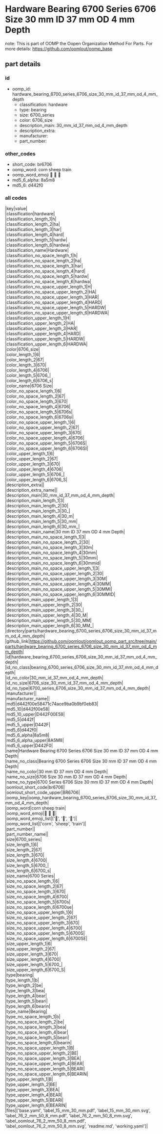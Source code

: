# Hardware Bearing 6700 Series 6706 Size 30 mm ID 37 mm OD 4 mm Depth  

note: This is part of OOMP the Oopen Organization Method For Parts. For more details: https://github.com/oomlout/oomp_base

##  part details





### id
* oomp_id: hardware_bearing_6700_series_6706_size_30_mm_id_37_mm_od_4_mm_depth
  * classification: hardware
  * type: bearing
  * size: 6700_series
  * color: 6706_size
  * description_main: 30_mm_id_37_mm_od_4_mm_depth
  * description_extra: 
  * manufacturer: 
  * part_number: 

### other_codes
* short_code: br6706
* oomp_word: corn sheep train
* oomp_word_emoji :corn: :sheep: :train:
* md5_6_alpha: 8a5m8
* md5_6: d442f0

### all codes 
|key|value|  
|classification|hardware|  
|classification_length_1|h|  
|classification_length_2|ha|  
|classification_length_3|har|  
|classification_length_4|hard|  
|classification_length_5|hardw|  
|classification_length_6|hardwa|  
|classification_name|Hardware|  
|classification_no_space_length_1|h|  
|classification_no_space_length_2|ha|  
|classification_no_space_length_3|har|  
|classification_no_space_length_4|hard|  
|classification_no_space_length_5|hardw|  
|classification_no_space_length_6|hardwa|  
|classification_no_space_upper_length_1|H|  
|classification_no_space_upper_length_2|HA|  
|classification_no_space_upper_length_3|HAR|  
|classification_no_space_upper_length_4|HARD|  
|classification_no_space_upper_length_5|HARDW|  
|classification_no_space_upper_length_6|HARDWA|  
|classification_upper_length_1|H|  
|classification_upper_length_2|HA|  
|classification_upper_length_3|HAR|  
|classification_upper_length_4|HARD|  
|classification_upper_length_5|HARDW|  
|classification_upper_length_6|HARDWA|  
|color|6706_size|  
|color_length_1|6|  
|color_length_2|67|  
|color_length_3|670|  
|color_length_4|6706|  
|color_length_5|6706_|  
|color_length_6|6706_s|  
|color_name|6706 Size|  
|color_no_space_length_1|6|  
|color_no_space_length_2|67|  
|color_no_space_length_3|670|  
|color_no_space_length_4|6706|  
|color_no_space_length_5|6706s|  
|color_no_space_length_6|6706si|  
|color_no_space_upper_length_1|6|  
|color_no_space_upper_length_2|67|  
|color_no_space_upper_length_3|670|  
|color_no_space_upper_length_4|6706|  
|color_no_space_upper_length_5|6706S|  
|color_no_space_upper_length_6|6706SI|  
|color_upper_length_1|6|  
|color_upper_length_2|67|  
|color_upper_length_3|670|  
|color_upper_length_4|6706|  
|color_upper_length_5|6706_|  
|color_upper_length_6|6706_S|  
|description_extra||  
|description_extra_name||  
|description_main|30_mm_id_37_mm_od_4_mm_depth|  
|description_main_length_1|3|  
|description_main_length_2|30|  
|description_main_length_3|30_|  
|description_main_length_4|30_m|  
|description_main_length_5|30_mm|  
|description_main_length_6|30_mm_|  
|description_main_name|30 mm ID 37 mm OD 4 mm Depth|  
|description_main_no_space_length_1|3|  
|description_main_no_space_length_2|30|  
|description_main_no_space_length_3|30m|  
|description_main_no_space_length_4|30mm|  
|description_main_no_space_length_5|30mmi|  
|description_main_no_space_length_6|30mmid|  
|description_main_no_space_upper_length_1|3|  
|description_main_no_space_upper_length_2|30|  
|description_main_no_space_upper_length_3|30M|  
|description_main_no_space_upper_length_4|30MM|  
|description_main_no_space_upper_length_5|30MMI|  
|description_main_no_space_upper_length_6|30MMID|  
|description_main_upper_length_1|3|  
|description_main_upper_length_2|30|  
|description_main_upper_length_3|30_|  
|description_main_upper_length_4|30_M|  
|description_main_upper_length_5|30_MM|  
|description_main_upper_length_6|30_MM_|  
|directory|parts/hardware_bearing_6700_series_6706_size_30_mm_id_37_mm_od_4_mm_depth|  
|github_link|https://github.com/oomlout/oomlout_oomp_part_src/tree/main/parts/hardware_bearing_6700_series_6706_size_30_mm_id_37_mm_od_4_mm_depth|  
|id|hardware_bearing_6700_series_6706_size_30_mm_id_37_mm_od_4_mm_depth|  
|id_no_class|bearing_6700_series_6706_size_30_mm_id_37_mm_od_4_mm_depth|  
|id_no_color|30_mm_id_37_mm_od_4_mm_depth|  
|id_no_size|6706_size_30_mm_id_37_mm_od_4_mm_depth|  
|id_no_type|6700_series_6706_size_30_mm_id_37_mm_od_4_mm_depth|  
|manufacturer||  
|manufacturer_name||  
|md5|d442f00e58471c74ace9ba0b9bf0eb83|  
|md5_10|d442f00e58|  
|md5_10_upper|D442F00E58|  
|md5_5|d442f|  
|md5_5_upper|D442F|  
|md5_6|d442f0|  
|md5_6_alpha|8a5m8|  
|md5_6_alpha_upper|8A5M8|  
|md5_6_upper|D442F0|  
|name|Hardware Bearing 6700 Series 6706 Size 30 mm ID 37 mm OD 4 mm Depth|  
|name_no_class|Bearing 6700 Series 6706 Size 30 mm ID 37 mm OD 4 mm Depth|  
|name_no_color|30 mm ID 37 mm OD 4 mm Depth|  
|name_no_size|6706 Size 30 mm ID 37 mm OD 4 mm Depth|  
|name_no_type|6700 Series 6706 Size 30 mm ID 37 mm OD 4 mm Depth|  
|oomlout_short_code|br6706|  
|oomlout_short_code_upper|BR6706|  
|oomp_key|oomp_hardware_bearing_6700_series_6706_size_30_mm_id_37_mm_od_4_mm_depth|  
|oomp_word|corn sheep train|  
|oomp_word_emoji|:corn: :sheep: :train:|  
|oomp_word_emoji_list|[':corn:', ':sheep:', ':train:']|  
|oomp_word_list|['corn', 'sheep', 'train']|  
|part_number||  
|part_number_name||  
|size|6700_series|  
|size_length_1|6|  
|size_length_2|67|  
|size_length_3|670|  
|size_length_4|6700|  
|size_length_5|6700_|  
|size_length_6|6700_s|  
|size_name|6700 Series|  
|size_no_space_length_1|6|  
|size_no_space_length_2|67|  
|size_no_space_length_3|670|  
|size_no_space_length_4|6700|  
|size_no_space_length_5|6700s|  
|size_no_space_length_6|6700se|  
|size_no_space_upper_length_1|6|  
|size_no_space_upper_length_2|67|  
|size_no_space_upper_length_3|670|  
|size_no_space_upper_length_4|6700|  
|size_no_space_upper_length_5|6700S|  
|size_no_space_upper_length_6|6700SE|  
|size_upper_length_1|6|  
|size_upper_length_2|67|  
|size_upper_length_3|670|  
|size_upper_length_4|6700|  
|size_upper_length_5|6700_|  
|size_upper_length_6|6700_S|  
|type|bearing|  
|type_length_1|b|  
|type_length_2|be|  
|type_length_3|bea|  
|type_length_4|bear|  
|type_length_5|beari|  
|type_length_6|bearin|  
|type_name|Bearing|  
|type_no_space_length_1|b|  
|type_no_space_length_2|be|  
|type_no_space_length_3|bea|  
|type_no_space_length_4|bear|  
|type_no_space_length_5|beari|  
|type_no_space_length_6|bearin|  
|type_no_space_upper_length_1|B|  
|type_no_space_upper_length_2|BE|  
|type_no_space_upper_length_3|BEA|  
|type_no_space_upper_length_4|BEAR|  
|type_no_space_upper_length_5|BEARI|  
|type_no_space_upper_length_6|BEARIN|  
|type_upper_length_1|B|  
|type_upper_length_2|BE|  
|type_upper_length_3|BEA|  
|type_upper_length_4|BEAR|  
|type_upper_length_5|BEARI|  
|type_upper_length_6|BEARIN|  
|files|['base.yaml', 'label_15_mm_30_mm.pdf', 'label_15_mm_30_mm.svg', 'label_76_2_mm_50_8_mm.pdf', 'label_76_2_mm_50_8_mm.svg', 'label_oomlout_76_2_mm_50_8_mm.pdf', 'label_oomlout_76_2_mm_50_8_mm.svg', 'readme.md', 'working.yaml']|  
